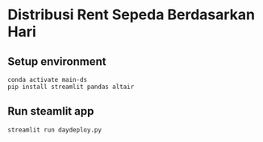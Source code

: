 # **Distribusi Rent Sepeda Berdasarkan Hari**
## Setup environment
```
conda activate main-ds
pip install streamlit pandas altair
```

## Run steamlit app
```
streamlit run daydeploy.py
```
